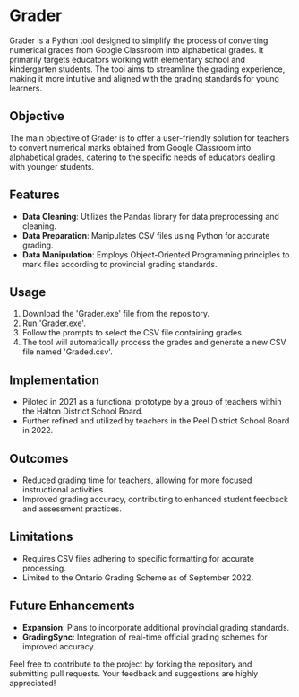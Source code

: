 # Grader

Grader is a Python tool designed to simplify the process of converting numerical grades from Google Classroom into alphabetical grades. It primarily targets educators working with elementary school and kindergarten students. The tool aims to streamline the grading experience, making it more intuitive and aligned with the grading standards for young learners.

## Objective
The main objective of Grader is to offer a user-friendly solution for teachers to convert numerical marks obtained from Google Classroom into alphabetical grades, catering to the specific needs of educators dealing with younger students.

## Features
- **Data Cleaning**: Utilizes the Pandas library for data preprocessing and cleaning.
- **Data Preparation**: Manipulates CSV files using Python for accurate grading.
- **Data Manipulation**: Employs Object-Oriented Programming principles to mark files according to provincial grading standards.

## Usage
1. Download the 'Grader.exe' file from the repository.
2. Run 'Grader.exe'.
3. Follow the prompts to select the CSV file containing grades.
4. The tool will automatically process the grades and generate a new CSV file named 'Graded.csv'.

## Implementation
- Piloted in 2021 as a functional prototype by a group of teachers within the Halton District School Board.
- Further refined and utilized by teachers in the Peel District School Board in 2022.

## Outcomes
- Reduced grading time for teachers, allowing for more focused instructional activities.
- Improved grading accuracy, contributing to enhanced student feedback and assessment practices.

## Limitations
- Requires CSV files adhering to specific formatting for accurate processing.
- Limited to the Ontario Grading Scheme as of September 2022.

## Future Enhancements
- **Expansion**: Plans to incorporate additional provincial grading standards.
- **GradingSync**: Integration of real-time official grading schemes for improved accuracy.

Feel free to contribute to the project by forking the repository and submitting pull requests. Your feedback and suggestions are highly appreciated!
